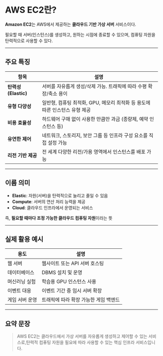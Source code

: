 
# AWS EC2란?
**Amazon EC2**는 AWS에서 제공하는 **클라우드 기반 가상 서버** 서비스이다.

필요할 때 서버(인스턴스)를 생성하고, 원하는 시점에 종료할 수 있으며, 컴퓨팅 자원을 탄력적으로 사용할 수 있다.

---

## 주요 특징

| 항목 | 설명 |
| --- | --- |
| **탄력성 (Elastic)** | 서버를 자유롭게 생성/삭제 가능. 트래픽에 따라 수평 확장/축소 용이 |
| **유형 다양성** | 일반형, 컴퓨팅 최적화, GPU, 메모리 최적화 등 용도에 따른 인스턴스 유형 제공 |
| **비용 효율성** | 하드웨어 구매 없이 사용한 만큼만 과금 (종량제, 예약 인스턴스 등) |
| **유연한 제어** | 네트워크, 스토리지, 보안 그룹 등 인프라 구성 요소를 직접 설정 가능 |
| **리전 기반 제공** | 전 세계 다양한 리전/가용 영역에서 인스턴스를 배포 가능 |

---

## 이름 의미

- **Elastic**: 자원(서버)을 탄력적으로 늘리고 줄일 수 있음
- **Compute**: 서버의 연산 처리 능력을 제공
- **Cloud**: 클라우드 인프라에서 운영되는 서비스

즉, **필요할 때마다 조정 가능한 클라우드 컴퓨팅 자원**이라는 뜻

---

## 실제 활용 예시

| 용도 | 설명 |
| --- | --- |
| 웹 서버 | 웹사이트 또는 API 서버 호스팅 |
| 데이터베이스 | DBMS 설치 및 운영 |
| 머신러닝 실험 | 학습용 GPU 인스턴스 사용 |
| 이벤트 대응 | 이벤트 기간 중 임시 서버 확장 |
| 게임 서버 운영 | 트래픽에 따라 확장 가능한 게임 백엔드 |

---

## 요약 문장

> AWS EC2는 클라우드에서 가상 서버를 자유롭게 생성하고 제어할 수 있는 서비스로,탄력적 컴퓨팅 자원을 필요에 따라 사용할 수 있는 핵심 인프라 서비스입니다.
>